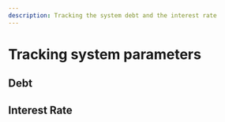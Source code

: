 ```yaml
---
description: Tracking the system debt and the interest rate
---
```


# Tracking system parameters

## Debt

## Interest Rate